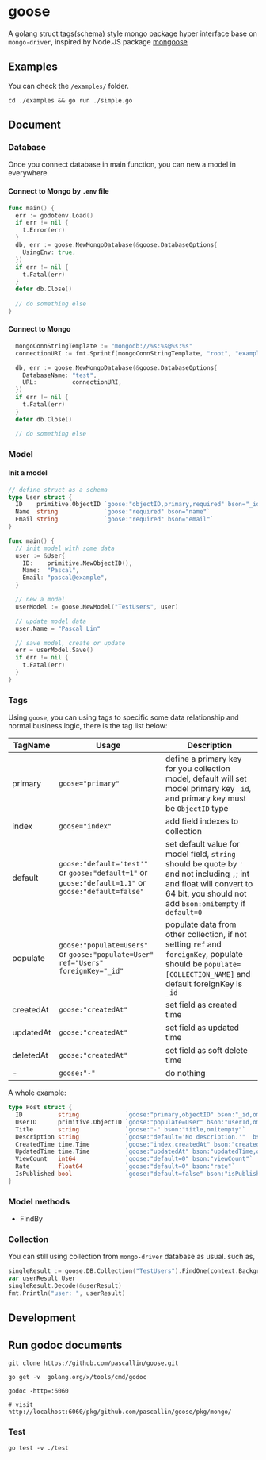 # goose

A golang struct tags(schema) style mongo package hyper interface base on `mongo-driver`, inspired by Node.JS package [mongoose](https://github.com/Automattic/mongoose)

## Examples

You can check the `/examples/` folder.

```shell
cd ./examples && go run ./simple.go
```

## Document

### Database

Once you connect database in main function, you can new a model in everywhere.

#### Connect to Mongo by `.env` file

```go
func main() {
  err := godotenv.Load()
  if err != nil {
    t.Error(err)
  }
  db, err := goose.NewMongoDatabase(&goose.DatabaseOptions{
    UsingEnv: true,
  })
  if err != nil {
    t.Fatal(err)
  }
  defer db.Close()
  
  // do something else
}
```

#### Connect to Mongo

```go
  mongoConnStringTemplate := "mongodb://%s:%s@%s:%s"
  connectionURI := fmt.Sprintf(mongoConnStringTemplate, "root", "example", "localhost", "27017")

  db, err := goose.NewMongoDatabase(&goose.DatabaseOptions{
    DatabaseName: "test",
    URL:          connectionURI,
  })
  if err != nil {
    t.Fatal(err)
  }
  defer db.Close()

  // do something else
```

### Model

#### Init a model

```go
// define struct as a schema
type User struct {
  ID    primitive.ObjectID `goose:"objectID,primary,required" bson="_id"`
  Name  string             `goose:"required" bson="name"`
  Email string             `goose:"required" bson="email"`
}

func main() {
  // init model with some data
  user := &User{
    ID:    primitive.NewObjectID(),
    Name:  "Pascal",
    Email: "pascal@example",
  }

  // new a model
  userModel := goose.NewModel("TestUsers", user)

  // update model data
  user.Name = "Pascal Lin"

  // save model, create or update
  err = userModel.Save()
  if err != nil {
    t.Fatal(err)
  }
}
```

### Tags

Using `goose`, you can using tags to specific some data relationship and normal business logic, there is the tag list below:

|TagName | Usage | Description|
|--- | --- | ---|
| primary | `goose="primary"` | define a primary key for you collection model, default will set model primary key `_id`, and primary key must be `ObjectID` type |
| index | `goose="index"` | add field indexes to collection |
| default |  `goose:"default='test'"` or `goose:"default=1"` or `goose:"default=1.1"` or `goose:"default=false"` | set default value for model field, `string` should be quote by `'` and not including `,`; int and float will convert to 64 bit, you should not add `bson:omitempty` if `default=0` |
| populate | `goose:"populate=Users"` or `goose:"populate=User" ref="Users" foreignKey="_id"` | populate data from other collection, if not setting `ref` and `foreignKey`, populate should be `populate=[COLLECTION_NAME]` and default foreignKey is `_id`  |
| createdAt | `goose:"createdAt"` | set field as created time
| updatedAt | `goose:"createdAt"` | set field as updated time
| deletedAt | `goose:"createdAt"` |  set field as soft delete time
| - | `goose:"-"` | do nothing

A whole example:

```go
type Post struct {
  ID          string             `goose:"primary,objectID" bson:"_id,omitempty"`
  UserID      primitive.ObjectID `goose:"populate=User" bson:"userId,omitempty" ref:"TestUsers" forignKey:"_id"`
  Title       string             `goose:"-" bson:"title,omitempty"`
  Description string             `goose:"default='No description.'"  bson:"description,omitempty"`
  CreatedTime time.Time          `goose:"index,createdAt" bson:"createdTime,omitempty"`
  UpdatedTime time.Time          `goose:"updatedAt" bson:"updatedTime,omitempty"`
  ViewCount   int64              `goose:"default=0" bson:"viewCount"`
  Rate        float64            `goose:"default=0" bson:"rate"`
  IsPublished bool               `goose:"default=false" bson:"isPublished"`
}
```

### Model methods

- FindBy

### Collection

You can still using collection from `mongo-driver` database as usual. such as,

```go
singleResult := goose.DB.Collection("TestUsers").FindOne(context.Background(), bson.M{"_id": userID})
var userResult User
singleResult.Decode(&userResult)
fmt.Println("user: ", userResult)
```

## Development

## Run godoc documents

```shell
git clone https://github.com/pascallin/goose.git

go get -v  golang.org/x/tools/cmd/godoc

godoc -http=:6060

# visit http://localhost:6060/pkg/github.com/pascallin/goose/pkg/mongo/
```

### Test

```shell script
go test -v ./test
```